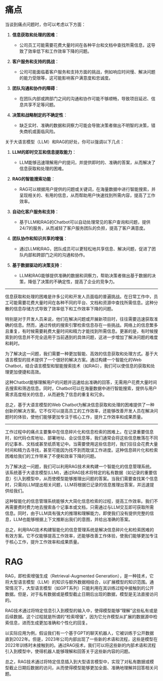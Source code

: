 # 痛点
当谈到痛点问题时，你可以考虑以下方面：

1. **信息获取和处理的困难**：
    - 公司员工可能需要花费大量时间在各种平台和文档中查找所需信息，这导致了效率低下和工作效率下降的问题。

2. **客户服务和支持的挑战**：
    - 公司可能面临着客户服务和支持方面的挑战，例如响应时间慢、解决问题的能力受限等，这可能影响客户满意度和忠诚度。

3. **团队沟通和协作的障碍**：
    - 在团队内部或跨部门之间的沟通和协作可能不够顺畅，导致项目延迟、信息共享不足等问题。

4. **决策和战略制定的不确定性**：
    - 缺乏实时、准确的数据和洞察力可能会导致决策者做出不明智的决策，错失商机或面临风险。

关于大语言模型（LLM）和RAG的好处，你可以强调以下几点：

1. **LLM的即时交互和信息提取能力**：
    - LLM能够迅速理解用户的提问，并提供即时的、准确的答案，从而解决了信息获取和处理的困难。

2. **RAG的智能搜索功能**：
    - RAG可以根据用户提供的问题或关键词，在海量数据中进行智能搜索，并呈现相关的、有用的信息，从而帮助用户快速找到所需内容，提高了工作效率。

3. **自动化客户服务和支持**：
    - 基于LLM和RAG的Chatbot可以自动处理常见的客户查询和问题，提供24/7的服务，从而减轻了客户服务团队的负担，提高了客户满意度。

4. **团队协作和知识共享的增强**：
    - 通过LLM和RAG，团队成员可以更轻松地共享信息、解决问题，促进了团队内部和跨部门之间的沟通和协作。

5. **基于数据驱动的决策支持**：
    - LLM和RAG能够提供准确的数据和洞察力，帮助决策者做出基于数据的决策，降低了决策的不确定性，提高了企业的竞争力。

---

信息获取和处理的困难是许多公司和开发人员面临的普遍挑战。在日常工作中，员工可能需要花费大量时间在各种不同的平台、文档和资源中查找所需信息。这种分散的信息存储方式导致了效率低下和工作效率下降的问题。

特别是对于开发人员来说，他们在解决问题或开展新项目时，往往需要迅速获取准确的信息。然而，通过传统的搜索引擎检索信息存在一些挑战。网络上的信息繁多且重复，有时候需要耗费大量时间和精力才能找到所需信息。更甚的是，有时候搜索到的信息并不完全适用于当前遇到的具体问题，这进一步增加了解决问题的难度和耗时。

为了解决这一问题，我们需要一种更加智能、高效的信息获取和处理方式。基于大语言模型的技术提供了一个很好的解决方案。通过构建一个智能化的Web Chatbot，结合语言模型和智能搜索技术（如RAG），我们可以使信息的获取和处理更加便捷和高效。

这种Chatbot能够理解用户的问题并迅速给出准确的回答，无需用户花费大量时间去搜索和筛选信息。同时，Chatbot可以在海量数据中进行智能搜索，提供与用户需求高度相关的信息，从而避免了信息的重复和冗余。

总之，基于大语言模型的Web Chatbot为解决信息获取和处理的困难提供了一种创新的解决方案。它不仅可以提高员工的工作效率，还能够改善开发人员在解决问题时的体验，使他们能够更加专注于核心工作，提升工作效率和成果质量。

---


工作过程中的痛点主要集中在信息碎片化和信息检索的困难上。在记录重要信息时，如代码仓库地址、部署地址、会议信息等，我们通常会将这些信息散落在不同的记事本、文档或甚至纸质笔记中。当需要使用这些信息时，我们往往会花费大量时间和精力去寻找，甚至可能因为找不到而耽误工作进度。这种信息碎片化和检索困难给我们的工作带来了不便和效率下降的问题。

为了解决这一问题，我们可以利用RAG技术来构建一个智能化的信息管理系统。该系统基于大语言模型(LLM)，通过RAG技术将特定的私有数据（如记录的重要信息）引入到模型中，从而使模型能够推理出问题的答案。当我们需要查找某个信息时，只需向LLM提出相关问题，LLM将根据已记录的信息推理出答案，并迅速提供给我们。

这种智能化的信息管理系统能够大大简化信息检索的过程，提高工作效率。我们不再需要费时费力地去搜索各个记事本或文档，只需通过与LLM交互即可获取所需信息。同时，由于LLM具有强大的推理和理解能力，即使我们没有提供完整的信息，LLM也能够根据上下文推断出我们的意图，并给出准确的答案。

总之，利用RAG技术构建智能化的信息管理系统是解决信息碎片化和检索困难的有效方案。它不仅能够提高工作效率，还能够改善工作体验，使我们能够更加专注于核心工作，提升工作效率和成果质量。
# RAG
RAG，即检索增强生成（Retrieval-Augmented Generation），是一种技术，它将大型语言模型（LLM）的知识与额外数据相结合，以扩展模型的知识范围。通常情况下，大型语言模型（如GPT系列）只能利用在其训练过程中接触到的公开数据。但是，对于私有数据或是模型截止日期后出现的数据，模型是无法直接访问的。

RAG技术通过将特定信息引入到模型的输入中，使得模型能够“理解”这些私有或是后续数据。这个过程就是所谓的“检索增强”，因为它允许模型从扩展的数据源中检索信息，进而生成更加准确和个性化的回复。

以实际应用为例，假设我们有一个基于GPT的聊天机器人，它被训练于公开数据直到2022年。但是，2023年公司内部出现了一些新的术语和流程，这些是模型在2022年训练时未接触到的。通过RAG技术，我们可以将这些新的内部术语和流程引入到模型中，使得机器人能够理解和回答关于这些新内容的问题。

总之，RAG技术通过将特定信息插入到大型语言模型中，实现了对私有数据或模型截止日期后数据的访问，从而使得模型能够更加全面、准确地理解并回答相关问题。



